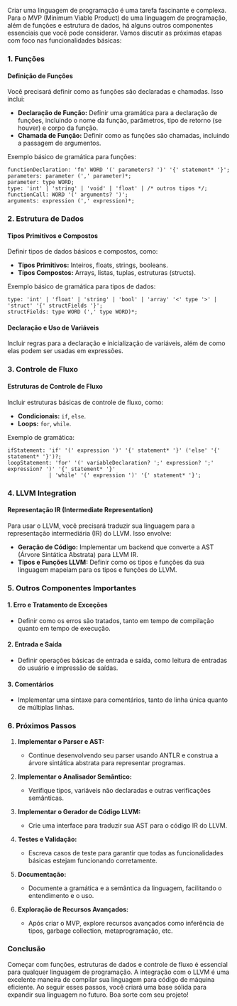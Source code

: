 Criar uma linguagem de programação é uma tarefa fascinante e complexa. Para o MVP (Minimum Viable Product) de uma linguagem de programação, além de funções e estrutura de dados, há alguns outros componentes essenciais que você pode considerar. Vamos discutir as próximas etapas com foco nas funcionalidades básicas:

### 1. **Funções**

#### Definição de Funções
Você precisará definir como as funções são declaradas e chamadas. Isso inclui:

- **Declaração de Função:** Definir uma gramática para a declaração de funções, incluindo o nome da função, parâmetros, tipo de retorno (se houver) e corpo da função.
- **Chamada de Função:** Definir como as funções são chamadas, incluindo a passagem de argumentos.

Exemplo básico de gramática para funções:

```antlr
functionDeclaration: 'fn' WORD '(' parameters? ')' '{' statement* '}';
parameters: parameter (',' parameter)*;
parameter: type WORD;
type: 'int' | 'string' | 'void' | 'float' | /* outros tipos */;
functionCall: WORD '(' arguments? ')';
arguments: expression (',' expression)*;
```

### 2. **Estrutura de Dados**

#### Tipos Primitivos e Compostos
Definir tipos de dados básicos e compostos, como:

- **Tipos Primitivos:** Inteiros, floats, strings, booleans.
- **Tipos Compostos:** Arrays, listas, tuplas, estruturas (structs).

Exemplo básico de gramática para tipos de dados:

```antlr
type: 'int' | 'float' | 'string' | 'bool' | 'array' '<' type '>' | 'struct' '{' structFields '}';
structFields: type WORD (',' type WORD)*;
```

#### Declaração e Uso de Variáveis
Incluir regras para a declaração e inicialização de variáveis, além de como elas podem ser usadas em expressões.

### 3. **Controle de Fluxo**

#### Estruturas de Controle de Fluxo
Incluir estruturas básicas de controle de fluxo, como:

- **Condicionais:** `if`, `else`.
- **Loops:** `for`, `while`.

Exemplo de gramática:

```antlr
ifStatement: 'if' '(' expression ')' '{' statement* '}' ('else' '{' statement* '}')?;
loopStatement: 'for' '(' variableDeclaration? ';' expression? ';' expression? ')' '{' statement* '}'
             | 'while' '(' expression ')' '{' statement* '}';
```

### 4. **LLVM Integration**

#### Representação IR (Intermediate Representation)
Para usar o LLVM, você precisará traduzir sua linguagem para a representação intermediária (IR) do LLVM. Isso envolve:

- **Geração de Código:** Implementar um backend que converte a AST (Árvore Sintática Abstrata) para LLVM IR.
- **Tipos e Funções LLVM:** Definir como os tipos e funções da sua linguagem mapeiam para os tipos e funções do LLVM.

### 5. **Outros Componentes Importantes**

#### 1. **Erro e Tratamento de Exceções**
   - Definir como os erros são tratados, tanto em tempo de compilação quanto em tempo de execução.

#### 2. **Entrada e Saída**
   - Definir operações básicas de entrada e saída, como leitura de entradas do usuário e impressão de saídas.

#### 3. **Comentários**
   - Implementar uma sintaxe para comentários, tanto de linha única quanto de múltiplas linhas.

### 6. **Próximos Passos**

1. **Implementar o Parser e AST:** 
   - Continue desenvolvendo seu parser usando ANTLR e construa a árvore sintática abstrata para representar programas.

2. **Implementar o Analisador Semântico:**
   - Verifique tipos, variáveis não declaradas e outras verificações semânticas.

3. **Implementar o Gerador de Código LLVM:**
   - Crie uma interface para traduzir sua AST para o código IR do LLVM.

4. **Testes e Validação:**
   - Escreva casos de teste para garantir que todas as funcionalidades básicas estejam funcionando corretamente.

5. **Documentação:**
   - Documente a gramática e a semântica da linguagem, facilitando o entendimento e o uso.

6. **Exploração de Recursos Avançados:**
   - Após criar o MVP, explore recursos avançados como inferência de tipos, garbage collection, metaprogramação, etc.

### Conclusão

Começar com funções, estruturas de dados e controle de fluxo é essencial para qualquer linguagem de programação. A integração com o LLVM é uma excelente maneira de compilar sua linguagem para código de máquina eficiente. Ao seguir esses passos, você criará uma base sólida para expandir sua linguagem no futuro. Boa sorte com seu projeto!
